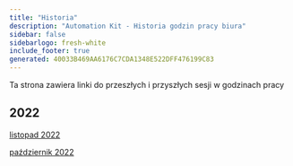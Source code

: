 ```yaml
---
title: "Historia"
description: "Automation Kit - Historia godzin pracy biura"
sidebar: false
sidebarlogo: fresh-white
include_footer: true
generated: 40033B469AA6176C7CDA1348E522DFF476199C83
---
```


Ta strona zawiera linki do przeszłych i przyszłych sesji w godzinach pracy

## 2022

[listopad 2022](/pl/office-hours/november-2022)

[październik 2022](/pl/office-hours/october-2022)
